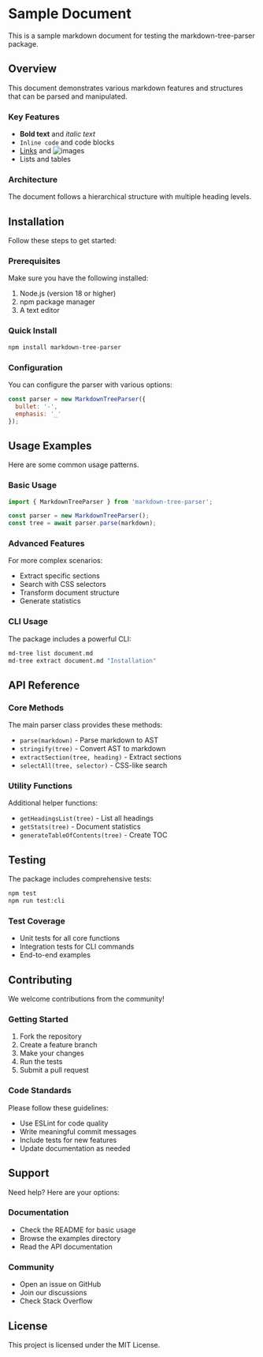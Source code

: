 # Sample Document

This is a sample markdown document for testing the markdown-tree-parser package.

## Overview

This document demonstrates various markdown features and structures that can be parsed and manipulated.

### Key Features

- **Bold text** and *italic text*
- `Inline code` and code blocks
- [Links](https://example.com) and ![images](image.png)
- Lists and tables

### Architecture

The document follows a hierarchical structure with multiple heading levels.

## Installation

Follow these steps to get started:

### Prerequisites

Make sure you have the following installed:

1. Node.js (version 18 or higher)
2. npm package manager
3. A text editor

### Quick Install

```bash
npm install markdown-tree-parser
```

### Configuration

You can configure the parser with various options:

```javascript
const parser = new MarkdownTreeParser({
  bullet: '-',
  emphasis: '_'
});
```

## Usage Examples

Here are some common usage patterns.

### Basic Usage

```javascript
import { MarkdownTreeParser } from 'markdown-tree-parser';

const parser = new MarkdownTreeParser();
const tree = await parser.parse(markdown);
```

### Advanced Features

For more complex scenarios:

- Extract specific sections
- Search with CSS selectors
- Transform document structure
- Generate statistics

### CLI Usage

The package includes a powerful CLI:

```bash
md-tree list document.md
md-tree extract document.md "Installation"
```

## API Reference

### Core Methods

The main parser class provides these methods:

- `parse(markdown)` - Parse markdown to AST
- `stringify(tree)` - Convert AST to markdown
- `extractSection(tree, heading)` - Extract sections
- `selectAll(tree, selector)` - CSS-like search

### Utility Functions

Additional helper functions:

- `getHeadingsList(tree)` - List all headings
- `getStats(tree)` - Document statistics
- `generateTableOfContents(tree)` - Create TOC

## Testing

The package includes comprehensive tests:

```bash
npm test
npm run test:cli
```

### Test Coverage

- Unit tests for all core functions
- Integration tests for CLI commands
- End-to-end examples

## Contributing

We welcome contributions from the community!

### Getting Started

1. Fork the repository
2. Create a feature branch
3. Make your changes
4. Run the tests
5. Submit a pull request

### Code Standards

Please follow these guidelines:

- Use ESLint for code quality
- Write meaningful commit messages
- Include tests for new features
- Update documentation as needed

## Support

Need help? Here are your options:

### Documentation

- Check the README for basic usage
- Browse the examples directory
- Read the API documentation

### Community

- Open an issue on GitHub
- Join our discussions
- Check Stack Overflow

## License

This project is licensed under the MIT License.
